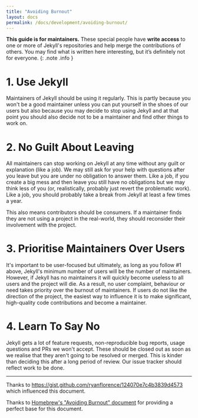```yaml
---
title: "Avoiding Burnout"
layout: docs
permalink: /docs/development/avoiding-burnout/
---
```


**This guide is for maintainers.** These special people have **write access** to one or more of Jekyll's repositories and help merge the contributions of others. You may find what is written here interesting, but it’s definitely not for everyone.
{: .note .info }

# 1. Use Jekyll

Maintainers of Jekyll should be using it regularly. This is partly because you won't be a good maintainer unless you can put yourself in the shoes of our users but also because you may decide to stop using Jekyll and at that point you should also decide not to be a maintainer and find other things to work on.

# 2. No Guilt About Leaving

All maintainers can stop working on Jekyll at any time without any guilt or explanation (like a job). We may still ask for your help with questions after you leave but you are under no obligation to answer them. Like a job, if you create a big mess and then leave you still have no obligations but we may think less of you (or, realistically, probably just revert the problematic work). Like a job, you should probably take a break from Jekyll at least a few times a year.

This also means contributors should be consumers. If a maintainer finds they are not using a project in the real-world, they should reconsider their involvement with the project.

# 3. Prioritise Maintainers Over Users

It's important to be user-focused but ultimately, as long as you follow #1 above, Jekyll's minimum number of users will be the number of maintainers. However, if Jekyll has no maintainers it will quickly become useless to all users and the project will die. As a result, no user complaint, behaviour or need takes priority over the burnout of maintainers. If users do not like the direction of the project, the easiest way to influence it is to make significant, high-quality code contributions and become a maintainer.

# 4. Learn To Say No

Jekyll gets a lot of feature requests, non-reproducible bug reports, usage questions and PRs we won't accept. These should be closed out as soon as we realise that they aren't going to be resolved or merged. This is kinder than deciding this after a long period of review. Our issue tracker should reflect work to be done.

---

Thanks to https://gist.github.com/ryanflorence/124070e7c4b3839d4573 which influenced this document.

Thanks to [Homebrew's "Avoiding Burnout" document](https://github.com/Homebrew/brew/blob/master/share/doc/homebrew/Maintainers-Avoiding-Burnout.md) for providing a perfect base for this document.
